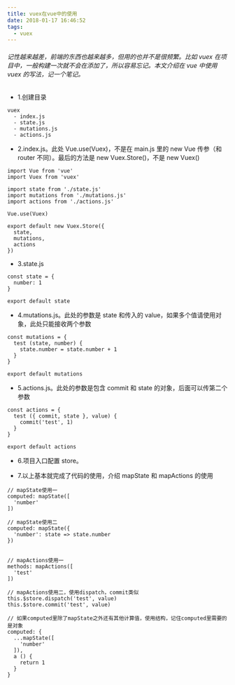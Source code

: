 ```yaml
---
title: vuex在vue中的使用
date: 2018-01-17 16:46:52
tags:
  - vuex
---
```


###### 记性越来越差，前端的东西也越来越多，但用的也并不是很频繁。比如 vuex 在项目中，一般构建一次就不会在添加了，所以容易忘记。本文介绍在 vue 中使用 vuex 的写法，记一个笔记。

- 1.创建目录

```
vuex
  - index.js
  - state.js
  - mutations.js
  - actions.js
```

- 2.index.js。此处 Vue.use(Vuex)，不是在 main.js 里的 new Vue 传参（和 router 不同）。最后的方法是 new Vuex.Store()，不是 new Vuex()

```
import Vue from 'vue'
import Vuex from 'vuex'

import state from './state.js'
import mutations from './mutations.js'
import actions from './actions.js'

Vue.use(Vuex)

export default new Vuex.Store({
  state,
  mutations,
  actions
})
```

- 3.state.js

```
const state = {
  number: 1
}

export default state
```

- 4.mutations.js。此处的参数是 state 和传入的 value，如果多个值请使用对象，此处只能接收两个参数

```
const mutations = {
  test (state, number) {
    state.number = state.number + 1
  }
}

export default mutations
```

- 5.actions.js。此处的参数是包含 commit 和 state 的对象，后面可以传第二个参数

```
const actions = {
  test ({ commit, state }, value) {
    commit('test', 1)
  }
}

export default actions
```

- 6.项目入口配置 store。

- 7.以上基本就完成了代码的使用，介绍 mapState 和 mapActions 的使用

```
// mapState使用一
computed: mapState([
  'number'
])

// mapState使用二
computed: mapState({
  'number': state => state.number
})


// mapActions使用一
methods: mapActions([
  'test'
])

// mapActions使用二，使用dispatch，commit类似
this.$store.dispatch('test', value)
this.$store.commit('test', value)

// 如果computed里除了mapState之外还有其他计算值，使用结构，记住computed里需要的是对象
computed: {
  ...mapState([
    'number'
  ]),
  a () {
    return 1
  }
}
```
